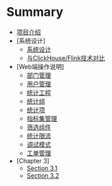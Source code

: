 # Summary

* [项目介绍](zh/项目介绍/系统介绍.md)
* [系统设计]
    * [系统设计](zh/系统设计/系统设计.md)
    * [与ClickHouse/Flink技术对比](zh/系统设计/开源XL-LightHouse与Flink、ClickHouse之类技术相比有什么优势.md)
* [Web端操作说明]
    * [部门管理](zh/Web端操作说明/部门管理.md)
    * [用户管理](zh/Web端操作说明/用户管理.md)
    * [统计工程](zh/Web端操作说明/统计工程.md)
    * [统计组](zh/Web端操作说明/统计组管理.md)
    * [统计项](zh/Web端操作说明/统计项管理.md)
    * [指标集管理](zh/Web端操作说明/指标集管理.md)    
    * [筛选组件](zh/Web端操作说明/筛选组件.md)
    * [统计限流](zh/Web端操作说明/统计限流.md)
    * [调试模式](zh/Web端操作说明/调试模式.md)
    * [工单管理](zh/Web端操作说明/工单管理.md)
* [Chapter 3]
    * [Section 3.1](IdeaProjects/xl-lighthouse-doc/zh/Web端操作说明/1、部门管理.md)
    * [Section 3.2](IdeaProjects/xl-lighthouse-doc/zh/Web端操作说明/9、筛选组件.md)
